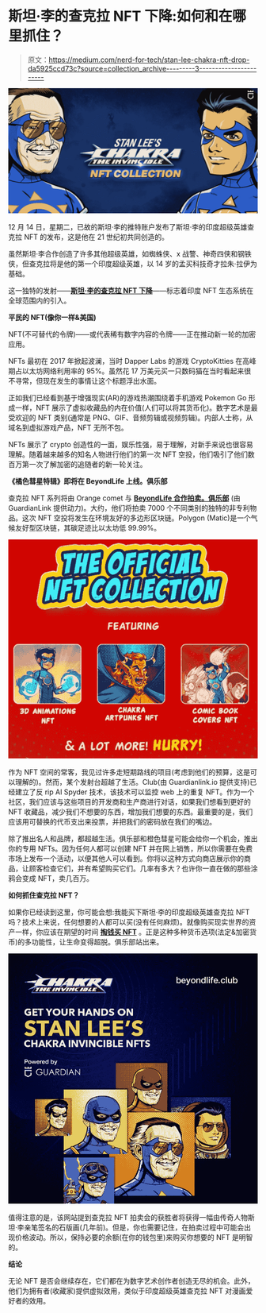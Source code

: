 # 斯坦·李的查克拉 NFT 下降:如何和在哪里抓住？

> 原文：<https://medium.com/nerd-for-tech/stan-lee-chakra-nft-drop-da5925ccd73c?source=collection_archive---------3----------------------->

![](img/989dedea70903ddb3b844ae765ee77c4.png)

12 月 14 日，星期二，已故的斯坦·李的推特账户发布了斯坦·李的印度超级英雄查克拉 NFT 的发布，这是他在 21 世纪初共同创造的。

虽然斯坦·李合作创造了许多其他超级英雄，如蜘蛛侠、x 战警、神奇四侠和钢铁侠，但查克拉将是他的第一个印度超级英雄，以 14 岁的孟买科技奇才拉朱·拉伊为基础。

这一独特的发射——[**斯坦·李的查克拉 NFT 下降**](https://chakra.beyondlife.club/?fsz=home)——标志着印度 NFT 生态系统在全球范围内的引入。

**平民的 NFT(像你一样&美国)**

NFT(不可替代的令牌)——或代表稀有数字内容的令牌——正在推动新一轮的加密应用。

NFTs 最初在 2017 年掀起波澜，当时 Dapper Labs 的游戏 CryptoKitties 在高峰期占以太坊网络利用率的 95%。虽然花 17 万美元买一只数码猫在当时看起来很不寻常，但现在发生的事情让这个标题浮出水面。

正如我们已经看到基于增强现实(AR)的游戏热潮围绕着手机游戏 Pokemon Go 形成一样，NFT 展示了虚拟收藏品的内在价值(人们可以将其货币化)。数字艺术是最受欢迎的 NFT 类别(通常是 PNG、GIF、音频剪辑或视频剪辑)。内部人士称，从域名到虚拟游戏产品，NFT 无所不包。

NFTs 展示了 crypto 创造性的一面，娱乐性强，易于理解，对新手来说也很容易理解。随着越来越多的知名人物进行他们的第一次 NFT 空投，他们吸引了他们数百万第一次了解加密的追随者的新一轮关注。

**《橘色彗星特辑》即将在 BeyondLife 上线。俱乐部**

查克拉 NFT 系列将由 Orange comet 与 [**BeyondLife 合作拍卖。俱乐部**](https://chakra.beyondlife.club/?fsz=home) (由 GuardianLink 提供动力)。大约，他们将拍卖 7000 个不同类别的独特的非专利物品。这次 NFT 空投将发生在环境友好的多边形区块链。Polygon (Matic)是一个气候友好型区块链，其碳足迹比以太坊低 99.99%。

![](img/b5814dbb01bf297204692fdd89e19cdf.png)

作为 NFT 空间的常客，我见过许多走短期路线的项目(考虑到他们的预算，这是可以理解的)。然而，某个发射台超越了生活。Club(由 Guardianlink.io 提供支持)已经建立了反 rip AI Spyder 技术，该技术可以监控 web 上的重复 NFT。作为一个社区，我们应该与这些项目的开发商和生产商进行对话，如果我们想看到更好的 NFT 收藏品，减少我们不想要的东西，增加我们想要的东西。最重要的是，我们应该用可替换的代币支出来投票，并把我们的密码放在我们的嘴边。

除了推出名人和品牌，都超越生活。俱乐部和橙色彗星可能会给你一个机会，推出你的专用 NFTs。因为任何人都可以创建 NFT 并在网上销售，所以你需要在免费市场上发布一个活动，以便其他人可以看到。你将以这种方式向商店展示你的商品，让顾客检查它们，并有希望购买它们。几率有多大？也许你一直在做的那些涂鸦会变成 NFT，卖几百万。

**如何抓住查克拉 NFT？**

如果你已经读到这里，你可能会想:我能买下斯坦·李的印度超级英雄查克拉 NFT 吗？技术上来说，任何想要的人都可以买(没有任何麻烦)。就像购买现实世界的资产一样，你应该在期望的时间 [**掏钱买 NFT**](https://accounts.beyondlife.club/signup?fsz=home) 。正是这种多种货币选项(法定&加密货币)的多功能性，让生命变得超脱。俱乐部站出来。

![](img/41a9898f0bcfbe537f281527176f4bb1.png)

值得注意的是，该网站提到查克拉 NFT 拍卖会的获胜者将获得一幅由传奇人物斯坦·李亲笔签名的石版画(几年前)。但是，你也需要记住，在拍卖过程中可能会出现价格波动。所以，保持必要的余额(在你的钱包里)来购买你想要的 NFT 是明智的。

**结论**

无论 NFT 是否会继续存在，它们都在为数字艺术创作者创造无尽的机会。此外，他们为拥有者(收藏家)提供虚拟效用，类似于印度超级英雄查克拉 NFT 对漫画爱好者的效用。